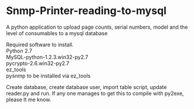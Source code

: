 Snmp-Printer-reading-to-mysql
=============================

A python application to upload page counts, serial numbers, model and the level of consumables to a mysql database

Required software to install.<br>
Python 2.7<br>
MySQL-python-1.2.3.win32-py2.7<br>
pycrypto-2.6.win32-py2.7<br>
ez_tools<br>
pysnmp to be installed via ez_tools<br>

Create database, create database user, import table script, update reader.py and run. If any one manages to get this to compile with py2exe, please lt me know.
